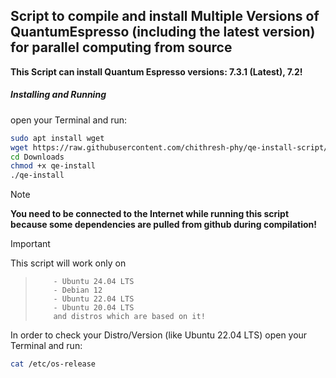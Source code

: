 ## Script to compile and install Multiple Versions of QuantumEspresso (including the latest version) for parallel computing from source

**This Script can install Quantum Espresso versions: 7.3.1 (Latest), 7.2!**

##### Installing and Running
open your Terminal and run:
```bash
sudo apt install wget
wget https://raw.githubusercontent.com/chithresh-phy/qe-install-script/main/qe-install -P ~/Downloads
cd Downloads
chmod +x qe-install
./qe-install
```

> [!NOTE]
> **You need to be connected to the Internet while running this script because some dependencies are pulled from github during compilation!**

> [!IMPORTANT]  
> This script will work only on
>>         - Ubuntu 24.04 LTS
>>         - Debian 12
>>         - Ubuntu 22.04 LTS
>>         - Ubuntu 20.04 LTS
>>         and distros which are based on it!
> In order to check your Distro/Version (like Ubuntu 22.04 LTS)
> open your Terminal and run:
> ```bash
> cat /etc/os-release
> ```
